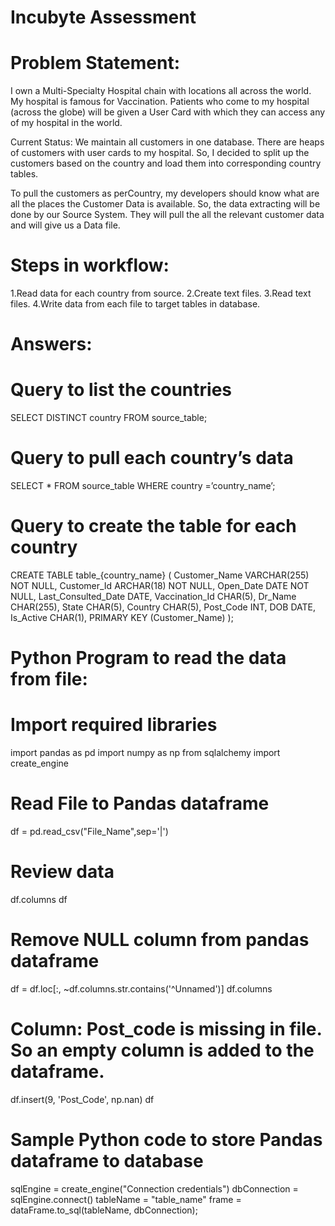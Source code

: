 # Incubyte Assessment

# Problem Statement:

I own a Multi-Specialty Hospital chain with locations all across the world. My hospital is famous for Vaccination. Patients who come to my hospital (across the globe) will be given a User Card with which they can access any of my hospital in the world. 

Current Status: We maintain all customers in one database. There are heaps of customers with user cards to my hospital. So, I decided to split up the customers based on the country and load them into corresponding country tables.

To pull the customers as perCountry, my developers should know what are all the places the Customer Data is available. So, the data extracting will be done by our Source System. They will pull the all the relevant customer data and will give us a Data file. 

# Steps in workflow:

1.Read data for each country from source.
2.Create text files.
3.Read text files.
4.Write data from each file to target tables in database.

# Answers:

# Query to list the countries

SELECT 
    DISTINCT country
FROM source_table;

# Query to pull each country’s data

SELECT 
    *
FROM source_table
WHERE country =’country_name’;


# Query to create the table for each country

CREATE TABLE table_{country_name} (
    Customer_Name VARCHAR(255) NOT NULL,
    Customer_Id ARCHAR(18) NOT NULL,
    Open_Date DATE NOT NULL,
    Last_Consulted_Date DATE,
    Vaccination_Id CHAR(5),
    Dr_Name CHAR(255),
    State CHAR(5),
    Country CHAR(5),
    Post_Code INT,
    DOB DATE,
    Is_Active CHAR(1),
    PRIMARY KEY (Customer_Name)
);


# Python Program to read the data from file:

# Import required libraries
import pandas as pd
import numpy as np
from sqlalchemy import create_engine

# Read File to Pandas dataframe
df = pd.read_csv("File_Name",sep='|')

# Review data
df.columns
df

# Remove NULL column from pandas dataframe
df = df.loc[:, ~df.columns.str.contains('^Unnamed')]
df.columns

# Column: Post_code is missing in file. So an empty column is added to the dataframe.

df.insert(9, 'Post_Code', np.nan)
df

# Sample Python code to store Pandas dataframe to database
sqlEngine = create_engine("Connection credentials")
dbConnection = sqlEngine.connect()
tableName = "table_name"
frame = dataFrame.to_sql(tableName, dbConnection);


